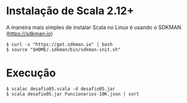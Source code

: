 # Instalação de Scala 2.12+

A maneira mais simples de instalar Scala no Linux é usando o SDKMAN (https://sdkman.io)

````terminal
$ curl -s "https://get.sdkman.io" | bash
$ source "$HOME/.sdkman/bin/sdkman-init.sh"
````

# Execução

````terminal
$ scalac desafio05.scala -d desafio05.jar
$ scala desafio05.jar Funcionarios-10K.json | sort
````
